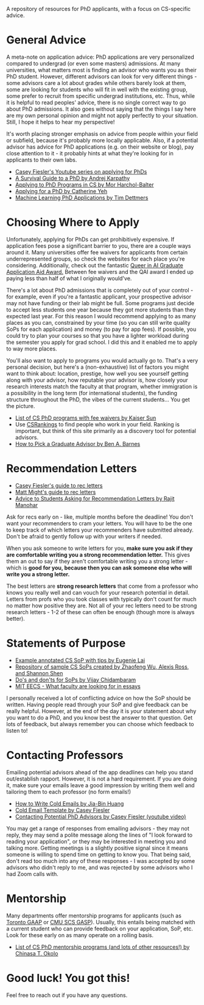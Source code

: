 A repository of resources for PhD applicants, with a focus on CS-specific advice.
# General Advice
A meta-note on application advice: PhD applications are very personalized compared to undergrad (or even some masters) admissions. At many universities, what matters most is finding an advisor who wants you as their PhD student. However, different advisors can look for very different things - some advisors care a lot about grades while others barely look at them, some are looking for students who will fit in well with the existing group, some prefer to recruit from specific undergrad institutions, etc. Thus, while it is helpful to read peoples' advice, there is no single correct way to go about PhD admissions. It also goes without saying that the things I say here are my own personal opinion and might not apply perfectly to your situation. Still, I hope it helps to hear my perspective!

It's worth placing stronger emphasis on advice from people within your field or subfield, because it's probably more locally applicable. Also, if a potential advisor has advice for PhD applications (e.g. on their website or blog), pay close attention to it - it probably hints at what they're looking for in applicants to their own labs.
- [Casey Fiesler's Youtube series on applying for PhDs](https://www.youtube.com/playlist?list=PLPA3GFqdHv_oL8gRg-44TmvMzjcFRMH4I)
- [A Survival Guide to a PhD by Andrej Karpathy](https://karpathy.github.io/2016/09/07/phd/)
- [Applying to PhD Programs in CS by Mor Harchol-Balter](https://www.cs.cmu.edu/~harchol/gradschooltalk.pdf)
- [Applying for a PhD by Catherine Yeh](https://catherinesyeh.github.io/old-site/resources)
- [Machine Learning PhD Applications by Tim Dettmers](https://timdettmers.com/2018/11/26/phd-applications/)

# Choosing Where to Apply
Unfortunately, applying for PhDs can get prohibitively expensive. If application fees pose a significant barrier to you, there are a couple ways around it. Many universities offer fee waivers for applicants from certain underrepresented groups, so check the websites for each place you're considering. Additionally, check out the fantastic [Queer in AI Graduate Application Aid Award.](https://www.queerinai.com/grad-app-aid) Between fee waivers and the QAI award I ended up paying less than half of what I originally would've.

There's a lot about PhD admissions that is completely out of your control - for example, even if you're a fantastic applicant, your prospective advisor may not have funding or their lab might be full. Some programs just decide to accept less students one year because they got more students than they expected last year. For this reason I would recommend applying to as many places as you can, constrained by your time (so you can still write quality SoPs for each application) and money (to pay for app fees). If possible, you could try to plan your courses so that you have a lighter workload during the semester you apply for grad school. I did this and it enabled me to apply to way more places. 

You'll also want to apply to programs you would actually go to. That's a very personal decision, but here's a (non-exhaustive) list of factors you might want to think about: location, prestige, how well you see yourself getting along with your advisor, how reputable your advisor is, how closely your research interests match the faculty at that program, whether immigration is a possibility in the long term (for international students), the funding structure throughout the PhD, the vibes of the current students... You get the picture.
- [List of CS PhD programs with fee waivers by Kaiser Sun](https://github.com/KaiserWhoLearns/CS-PhD-Application-fee-waivers)
- Use [CSRankings](csrankings.org) to find people who work in your field. Ranking is important, but think of this site primarily as a discovery tool for potential advisors.
- [How to Pick a Graduate Advisor by Ben A. Barnes](https://hst.mit.edu/sites/default/files/media/files/Barres%20BA.Neuron.80.275.2013.pdf)

# Recommendation Letters
- [Casey Fiesler's guide to rec letters](https://www.youtube.com/watch?v=G17HyFybvKM&list=PLPA3GFqdHv_oL8gRg-44TmvMzjcFRMH4I)
- [Matt Might's guide to rec letters](https://matt.might.net/articles/how-to-recommendation-letter/)
- [Advice to Students Asking for Recommendation Letters by Rajit Manohar](http://vlsi.cornell.edu/~rajit/recletters.html)
  
Ask for recs early on - like, multiple months before the deadline! You don't want your recommenders to cram your letters. You will have to be the one to keep track of which letters your recommenders have submitted already. Don't be afraid to gently follow up with your writers if needed.

When you ask someone to write letters for you, **make sure you ask if they are comfortable writing you a strong recommendation letter.** This gives them an out to say if they aren't comfortable writing you a strong letter - which is **good for you, because then you can ask someone else who will write you a strong letter.**

The best letters are **strong research letters** that come from a professor who knows you really well and can vouch for your research potential in detail. Letters from profs who you took classes with typically don't count for much no matter how positive they are. Not all of your rec letters need to be strong research letters - 1-2 of these can often be enough (though more is always better).
# Statements of Purpose
- [Example annotated CS SoP with tips by Eugenie Lai](https://eugenielai.github.io/posts/another-annotated-sop.html)
- [Repository of sample CS SoPs created by Zhaofeng Wu, Alexis Ross, and Shannon Shen](https://cs-sop.notion.site/cs-sop/CS-PhD-Statements-of-Purpose-df39955313834889b7ac5411c37b958d)
- [Do's and don'ts for SoPs by Vijay Chidambaram](https://twitter.com/vj_chidambaram/status/933388419589459969?s=20)
- [MIT EECS - What faculty are looking for in essays](https://www.eecs.mit.edu/academics/graduate-programs/admission-process/what-faculty-members-are-looking-for-in-a-grad-school-application-essay/)
  
I personally received a lot of conflicting advice on how the SoP should be written. Having people read through your SoP and give feedback can be really helpful. However, at the end of the day it is *your* statement about why you want to do a PhD, and you know best the answer to that question. Get lots of feedback, but always remember you can choose which feedback to listen to!

# Contacting Professors
Emailing potential advisors ahead of the app deadlines can help you stand out/establish rapport. However, it is not a hard requirement. If you are doing it, make sure your emails leave a good impression by writing them well and tailoring them to each professor (no form emails!)
- [How to Write Cold Emails by Jia-Bin Huang](https://twitter.com/jbhuang0604/status/1420611683035324425?s=20)
- [Cold Email Template by Casey Fiesler](https://twitter.com/cfiesler/status/1301907707579031555?s=20)
- [Contacting Potential PhD Advisors by Casey Fiesler (youtube video)](https://www.youtube.com/watch?v=XPM22bWTjRk)

You may get a range of responses from emailing advisors - they may not reply, they may send a polite message along the lines of "I look forward to reading your application", or they may be interested in meeting you and talking more. Getting meetings is a slightly positive signal since it means someone is willing to spend time on getting to know you. That being said, don't read too much into any of these responses - I was accepted by some advisors who didn't reply to me, and was rejected by some advisors who I had Zoom calls with.
# Mentorship
Many departments offer mentorship programs for applicants (such as [Toronto GAAP](https://sites.google.com/view/torontogaap) or [CMU SCS GASP](https://www.cs.cmu.edu/academics/phd/application-support)). Usually, this entails being matched with a current student who can provide feedback on your application, SoP, etc. Look for these early on as many operate on a rolling basis.
- [List of CS PhD mentorship programs (and lots of other resources!) by Chinasa T. Okolo](https://github.com/chinasaokolo/csGraduateApps)

# Good luck! You got this!
Feel free to reach out if you have any questions.
